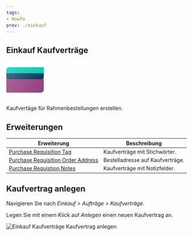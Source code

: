 ```yaml
---
tags:
- HowTo
prev: ./einkauf
---
```

## Einkauf Kaufverträge
![icons_odoo_purchase](assets/icons_odoo_purchase.png)

Kaufvertäge für Rahmenbestellungen erstellen.

## Erweiterungen

| Erweiterung                                                                       | Beschreibung                     |
| --------------------------------------------------------------------------------- | -------------------------------- |
| [Purchase Requisition Tag](Purchase%20Requisition%20Tag.md)                       | Kaufverträge mit Stichwörter.    |
| [Purchase Requisition Order Address](Purchase%20Requisition%20Order%20Address.md) | Bestelladresse auf Kaufverträge. |
| [Purchase Requistion Notes](Purchase%20Requistion%20Notes.md)                     | Kaufverträge mit Notizfelder.                                 |

## Kaufvertrag anlegen

Navigieren Sie nach *Einkauf > Aufträge > Kaufverträge*.

Legen Sie mit einem Klick auf *Anlegen* einen neuen Kaufvertrag an.

![Einkauf Kaufverträge Kaufvertrag anlegen](assets/Einkauf%20Kaufverträge%20Kaufvertrag%20anlegen.png)
